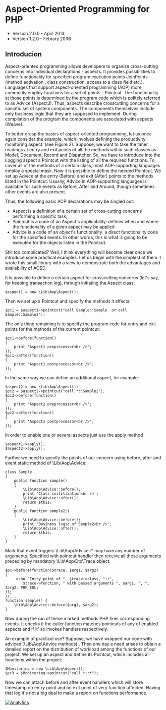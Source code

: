 # Aspect-Oriented Programming for PHP

* Version 2.0.0 - April 2013
* Version 1.2.0 - Febrary 2006

## Introducion

Aspect-oriented programming allows developers to organize cross-cutting concerns into individual declarations - aspects. It provides possibilities to define functionality for specified program execution points JoinPoints (method activation , class construction, access to a class field etc.). Languages that support aspect-oriented programming (AOP) more commonly employ functions for a set of points - Pointcut. The functionality at those points is determined by the program code which is politely referred to as Advice (AspectJ). Thus, aspects describe crosscutting concerns for a specific set of system components. The components themselves include only business logic that they are supposed to implement. During compilation of the program the components are associated with aspects (Weave).

To better grasp the basics of aspect-oriented programming, let us once again consider the example, which involves defining the productivity monitoring aspect. (see Figure 2). Suppose, we want to take the timer readings at entry and exit points of all the methods within such classes as Model, Document, Record and Dispatcher. So, we have to introduce into the Logging aspect a Pointcut with the listing of all the required functions. To cover all of the methods of a certain class, most AOP-supporting languages employ a special mask. Now it is possible to define the needed Pointcut. We set up Advice at the entry (Before) and exit (After) points to the methods listed in the Pointcut. Usually, Advice in AOP-supporting languages is available for such events as Before, After and Around, though sometimes other events are also present.

Thus, the following basic AOP declarations may be singled out:

* Aspect is a definition of a certain set of cross-cutting concerns performing a specific task;
* Pointcut is a code of an Aspect's applicability: defines when and where the functionality of a given aspect may be applied
* Advice is a code of an object's functionality: a direct functionality code for the specified events. In other words, this is what is going to be executed for the objects listed in the Pointcut.

Still too complicated? Well, I think everything will become clear once we introduce some practical examples. Let us begin with the simplest of them. I wrote this small library with a view to demonstrate both the advantages and availability of AOSD.

It is possible to define a certain aspect for crosscutting concerns (let's say, for keeping transaction log), through initiating the Aspect class:
```
$aspect1 = new \Lib\Aop\Aspect();
```
Then we set up a Pointcut and specify the methods it affects:
```
$pc1 = $aspect1->pointcut("call Sample::Sample  or call Sample::Sample2");
```
The only thing remaining is to specify the program code for entry and exit points for the methods of the current pointcut:
```
$pc1->before(function()
{
    print 'Aspect1 preprocessor<br />';
});
$pc1->after(function()
{
    print 'Aspect1 postprocessor<br />';
});
```
In the same way we can define an additional aspect, for example:
```
$aspect2 = new \Lib\Aop\Aspect();
$pc2 = $aspect2->pointcut("call *::Sample2");
$pc2->before(function()
{
    print 'Aspect2 preprocessor<br />';
});
$pc2->after(function()
{
    print 'Aspect1 postprocessor<br />';
});
```
In order to enable one or several aspects just use the apply method
```
$aspect1->apply();
$aspect2->apply();
```
Further we need to specify the points of our concern using before, after and event static method of \Lib\Aop\Advice:
```
class Sample
{
    public function sample()
	{
        \Lib\Aop\Advice::before();
        print 'Class initilization<br />';
        \Lib\Aop\Advice::after();
        return $this;
    }
    public function sample2()
	{
        \Lib\Aop\Advice::before();
        print 'Business logic of Sample2<br />';
        \Lib\Aop\Advice::after();
        return $this;
    }
}
```


Mark that event triggers \Lib\Aop\Advice::* may have any number of arguments. Specified with pointcut handler then receive all these arguments preceding by mandatory \Lib\Aop\Dto\Trace object.
```
$pc->before(function($trace, $arg1, $arg2)
{
     echo "Entry point of ", $trace->class, "::",
        $trace->function, " with passed arguments ", $arg1, ", ", $arg2, PHP_EOL;
});
//...
function sample() {
	\Lib\Aop\Advice::before($arg1, $arg2);
}
```

Now during the run of these marked methods PHP fires corresponding events. It checks if the caller function matches pointcuts of any of enabled aspects and if it' so invokes handlers respectively.

An example of  practical use? Suppose, we have wrapped our code with advices (\Lib\Aop\Advice methods) . Then one day a need arises to obtain a detailed report on the distribution of workload among the functions of our project. We set up an aspect and define its Pointcut, which includes all functions within the project:
```
$Monitoring = new \Lib\Aop\Aspect();
$pc3 = $Monitoring->pointcut("call *::*");
```
Now we can attach before and after event handlers which will store timestamp on entry point and on exit point of very function affected. Having that log it's not a big deal to make a report on functions performance.

[![Analytics](https://ga-beacon.appspot.com/UA-1150677-13/dsheiko/aop4php)](http://githalytics.com/dsheiko/aop4php)